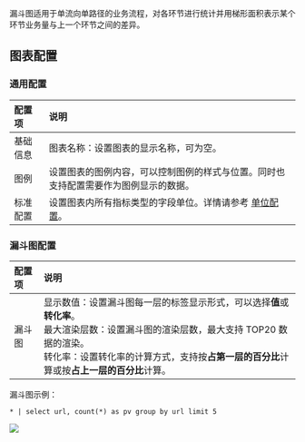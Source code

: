 漏斗图适用于单流向单路径的业务流程，对各环节进行统计并用梯形面积表示某个环节业务量与上一个环节之间的差异。

## 图表配置

### 通用配置



| 配置项   | 说明                                                         |
| :------- | :----------------------------------------------------------- |
| 基础信息 | 图表名称：设置图表的显示名称，可为空。                       |
| 图例     | 设置图表的图例内容，可以控制图例的样式与位置。同时也支持配置需要作为图例显示的数据。 |
| 标准配置 | 设置图表内所有指标类型的字段单位。详情请参考 [单位配置](https://intl.cloud.tencent.com/document/product/614/47788)。 |

### 漏斗图配置



| 配置项 | 说明                                                         |
| :----- | :----------------------------------------------------------- |
| 漏斗图 | 显示数值：设置漏斗图每一层的标签显示形式，可以选择**值**或**转化率**。<br>最大渲染层数：设置漏斗图的渲染层数，最大支持 TOP20 数据的渲染。<br>转化率：设置转化率的计算方式，支持按**占第一层的百分比**计算或按**占上一层的百分比**计算。 |

漏斗图示例：
```
* | select url, count(*) as pv group by url limit 5
```
![](https://qcloudimg.tencent-cloud.cn/raw/19d13777cab72a2b6fd4aa8a3d6d95cb.png)

